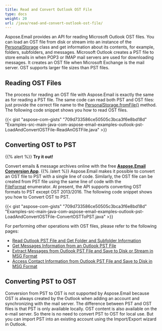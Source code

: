 ```yaml
---
title: Read and Convert Outlook OST File
type: docs
weight: 20
url: /java/read-and-convert-outlook-ost-file/
---
```



Aspose.Email provides an API for reading Microsoft Outlook OST files. You can load an OST file from disk or stream into an instance of the [PersonalStorage](https://reference.aspose.com/email/java/com.aspose.email/personalstorage/) class and get information about its contents, for example, folders, subfolders, and messages. Microsoft Outlook creates a PST file to store emails in when POP3 or IMAP mail servers are used for downloading messages. It creates an OST file when Microsoft Exchange is the mail server. OST supports larger file sizes than PST files.

## **Reading OST Files**

The process for reading an OST file with Aspose.Email is exactly the same as for reading a PST file. The same code can read both PST and OST files: just provide the correct file name to the [PersonalStorage.fromFile()](https://reference.aspose.com/email/java/com.aspose.email/personalstorage/#fromFile-java.lang.String-) method. The following code snippet shows you how to read OST files.

{{< gist "aspose-com-gists" "709d733586ce50505c3bca3f6e8bd18d" "Examples-src-main-java-com-aspose-email-examples-outlook-pst-LoadAndConvertOSTFile-ReadAnOSTFile.java" >}}

## **Converting OST to PST**

{{% alert %}}
**Try it out!**

Convert emails & message archives online with the free [**Aspose.Email Conversion App**](https://products.aspose.app/email/Conversion).
{{% /alert %}}
Aspose.Email makes it possible to convert an OST file to PST with a single line of code. Similarly, the OST file can be created from PST file using the same line of code with the [FileFormat](https://reference.aspose.com/email/java/com.aspose.email/fileformat/) enumerator. At present, the API supports converting OST formats to PST except OST 2013/2016. The following code snippet shows you how to Convert OST to PST.

{{< gist "aspose-com-gists" "709d733586ce50505c3bca3f6e8bd18d" "Examples-src-main-java-com-aspose-email-examples-outlook-pst-LoadAndConvertOSTFile-ConvertOSTToPST.java" >}}

For performing other operations with OST files, please refer to the following pages:

- [Read Outlook PST File and Get Folder and Subfolder Information](/email/java/read-outlook-pst-file-and-get-folders-and-subfolders-information/)
- [Get Messages Information from an Outlook PST File](/email/java/working-with-messages-in-a-pst-file/#get-messages-information-from-an-outlook-pst-file)
- [Extract Messages from Outlook PST File and Save to Disk or Stream in MSG Format](/email/java/working-with-messages-in-a-pst-file/#extracting-messages-form-pst-files)
- [Access Contact Information from Outlook PST File and Save to Disk in MSG Format](/email/java/working-with-contacts-in-pst-file/#save-contacts-information-from-pst-file-in-msg-format)

## **Converting PST to OST**

Conversion from PST to OST is not supported by Aspose.Email because OST is always created by the Outlook when adding an account and synchronizing with the mail server.
The difference between PST and OST files is that PST is only available locally. OST content is also available on the e-mail server.
So there is no need to convert PST to OST for local use.
But you can import PST into an existing account using the Import/Export wizard in Outlook.
